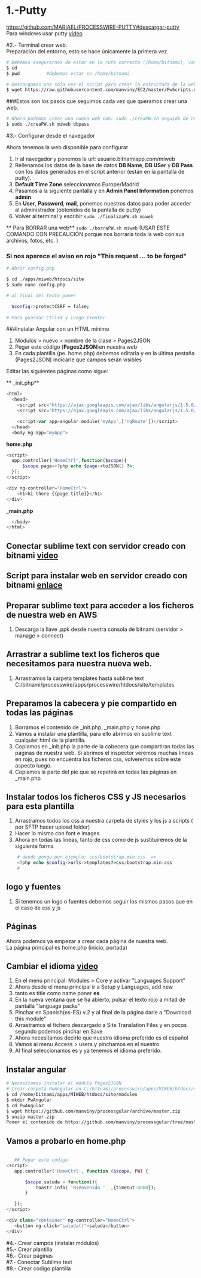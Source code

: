 # 1.-Putty  
https://github.com/MARIAEL/PROCESSWIRE-PUTTY#descargar-putty  
Para windows usar putty [video](https://youtu.be/lxKQ3Sq47mc)  

#2.- Terminal crear web.  
Preparación del entorno, esto se hace únicamente la primera vez.   
```sh
# Debemos asegurarnos de estar en la ruta correcta (/home/bitnami), vamos a comprobarlo
$ cd   
$ pwd          #debemos estar en /home/bitnami

# Descargamos una sola vez el script para crear la estructura de la web y BD
$ wget https://raw.githubusercontent.com/manviny/EC2/master/PwScripts.sh && sudo chmod +x PwScripts.sh  && ./PwScripts.sh
```
###Estos son los pasos que seguimos cada vez que queramos crear una web.
```sh
# Ahora podemos crear una nueva web con: sudo ./creaPW.sh seguido de nombreWeb y DBpass
$ sudo ./creaPW.sh miweb dbpass  
```  

#3.- Configurar desde el navegador  

Ahora tenemos la web disponible para configurar  
1. Ir al navegador y ponemos la url: usuario.bitnamiapp.com/miweb    
2. Rellenamos los datos de la base de datos **DB Name**, **DB USer** y **DB Pass** con los datos generados en el script anterior (están en la pantalla de putty).  
3. **Default Time Zone** seleccionamos Europe/Madrid  
4. Pasamos a la siguiente pantalla y en **Admin Panel Information** ponemos **admin**  
5. En **User**, **Password**,  **mail**, ponemos nuestros datos para poder acceder al administrador (obtenidos de la pantalla de putty)  
6. Volver al terminal y escribir ```sudo ./finalizaPW.sh miweb```   


** Para BORRAR una web** ```sudo ./borraPW.sh miweb``` (USAR ESTE COMANDO CON PRECAUCIÓN porque nos borraría toda la web con sus archivos, fotos, etc.  )   

### Si nos aparece el aviso en rojo "This request ... to be forged"
```sh
# Abrir config.php  

$ cd ./apps/miweb/htdocs/site
$ sudo nano config.php  

# al final del texto poner

  $config->protectCSRF = false;  
  
# Para guardar Ctrl+X y luego Y+enter  

```

###Instalar Angular con un HTML mínimo  
  
1. Módulos > nuevo > nombre de la clase > Pages2JSON     
2. Pegar este código (**Pages2JSON**)en nuestra web  
3. En cada plantilla (pe. home.php) debemos editarla y en la última pestaña (Pages2JSON) indicarle que campos serán visibles  
 
Editar las siguientes páginas como sigue:  

** _init.php**  

```php
<html>
  <head>
    <script src="https://ajax.googleapis.com/ajax/libs/angularjs/1.5.0/angular.min.js"></script>
    <script src="https://ajax.googleapis.com/ajax/libs/angularjs/1.5.0/angular-route.min.js"></script>

    <script>var app=angular.module('myApp',['ngRoute'])</script>
  </head>
  <body ng-app="myApp">
```
**home.php**  

```php
<script>
  app.controller('HomeCtrl',function($scope){
      $scope.page=<?php echo $page->toJSON() ?>;
  });
</script>

<div ng-controller="HomeCtrl">
	<h1>hi there {{page.title}}</h1>
</div>
```
**_main.php**  

```php
  </body>
</html>
```  


## Conectar sublime text con servidor creado con bitnami [video](https://youtu.be/mAgvZ-dyPWQ)


## Script para instalar web en servidor creado con bitnami [enlace](https://processwire.com/talk/topic/9858-script-to-create-new-pw-in-bitnami-stack/)

## Preparar sublime text para acceder a los ficheros de nuestra web en AWS
1. Descarga la llave .ppk desde nuestra consola de bitnami (servidor > manage > connect)

## Arrastrar a sublime text los ficheros que necesitamos para nuestra nueva web.
1. Arrastramos la carpeta templates hasta sublime text  C:/bitnami/processwire/apps/processwire/htdocs/site/templates   

## Preparamos la cabecera y pie compartido en todas las páginas
1. Borramos el contenido de _init.php, _main.php y home.php   
2. Vamos a instalar una plantilla, para ello abrimos en sublime text cualquier html de la plantilla.  
3. Copiamos en _init.php la parte de la cabecera que compartiran todas las páginas de nuestra web. Si abrimos el inspector veremos muchas lineas en rojo, pues no encuentra los ficheros css, volveremos sobre este aspecto luego.
4. Copiamos la parte del pie que se repetirá en todas las páginas en _main.php


## Instalar todos los ficheros CSS y JS necesarios para esta plantilla
1. Arrastramos todos los css a nuestra carpeta de styles y los js a scripts ( por SFTP hacer upload folder)
2. Hacer lo mismo con font e images
3. Ahora en todas las lineas, tanto de css como de js sustituiremos de la siguiente forma
```php
    # donde ponga por ejemplo: ccs/bootstrap.min.css  =>  
    <?php echo $config->urls->templates?>css/bootstrap.min.css  
    # 
```

## logo y fuentes
1. Si tenemos un logo o fuentes debemos seguir los mismos pasos que en el caso de css y js  

## Páginas
Ahora podemos ya empezar a crear cada página de nuestra web.  
La página principal es home.php (inicio, portada)  


## Cambiar el idioma [video](https://youtu.be/lWXvyRH2tpw)
1. En el menú principal: Modules > Core y activar "Languages Support"
2. Ahora desde el menu principal ir a Setup y Languages, add new
3. tanto es title como name poner **es**
4. En la nueva ventana que se ha abierto, pulsar el texto rojo a mitad de pantalla "language packs"
5. Pinchar en Spanish(es-ES) v.2 y al final de la página darle a "Download this module"
6. Arrastramos el fichero descargado a  Site Translation Files y en pocos segundo podemos pinchar en Save
7. Ahora necesitamos decirle que nuestro idioma preferido es el español
8. Vamos al menu Access > users y pinchamos en el nuestro
9. Al final seleccionamos es y ya tenemos el idioma preferido.

## Instalar angular
 ```bash
# Necesitamos instalar el módulo Pages2JSON
# Crear carpeta PwAngular en C:/bitnami/processwire/apps/MIWEB/htdocs/site/modules
$ cd /home/bitnami/apps/MIWEB/htdocs/site/modules
$ mkdir PwAngular
$ cd PwAngular
$ wget https://github.com/manviny/processgular/archive/master.zip
$ unzip master.zip
Poner el contenido de https://github.com/manviny/processgular/tree/master
```
 ## Vamos a probarlo en home.php
 ```php
 
    ## Pegar este código
<script>
    app.controller('HomeCtrl', function ($scope, PW) {

     	$scope.saluda = function(){
     		toastr.info( 'Bienvenido '  ,{timeOut:4000});
     	}

    });
</script>

<div class="container" ng-controller="HomeCtrl">
	<button ng-click="saluda()">saluda</button>
</div>
 ```

#4.- Crear campos (instalar módulos)  
#5.- Crear plantilla  
#6.- Crear páginas  
#7.- Conectar Sublime text  
#8.- Crear código plantilla    
